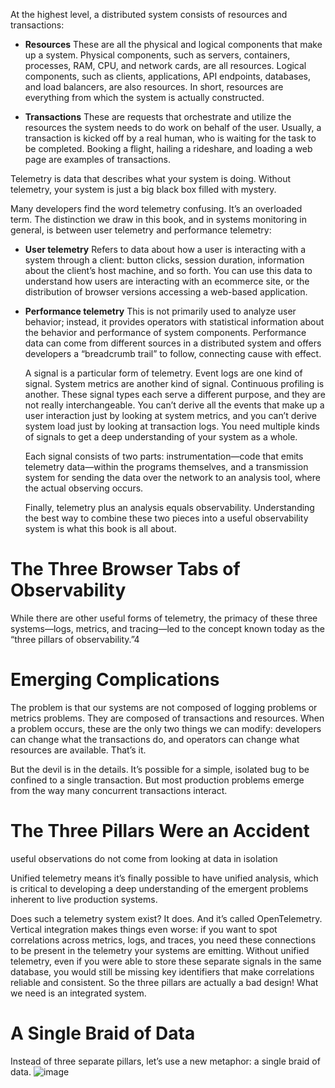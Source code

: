 At the highest level, a distributed system consists of resources and transactions:
- **Resources**
  These are all the physical and logical components that make up a system. Physical components, such as servers, containers, processes, RAM, CPU, and network cards, are all resources. Logical components, such as clients, applications, API endpoints, databases, and load balancers, are also resources. In short, resources are everything from which the system is actually constructed.

- **Transactions**
  These are requests that orchestrate and utilize the resources the system needs to do work on behalf of the user. Usually, a transaction is kicked off by a real human, who is waiting for the task to be completed. Booking a flight, hailing a rideshare, and loading a web page are examples of transactions.


Telemetry is data that describes what your system is doing. Without telemetry, your system is just a big black box filled with mystery.

Many developers find the word telemetry confusing. It’s an overloaded term. The distinction we draw in this book, and in systems monitoring in general, is between user telemetry and performance telemetry:

- **User telemetry**
  Refers to data about how a user is interacting with a system through a client: button clicks, session duration, information about the client’s host machine, and so forth. You can use this data to understand how users are interacting with an ecommerce site, or the distribution of browser versions accessing a web-based application.

- **Performance telemetry**
  This is not primarily used to analyze user behavior; instead, it provides operators with statistical information about the behavior and performance of system components. Performance data can come from different sources in a distributed system and offers developers a “breadcrumb trail” to follow, connecting cause with effect.

  A signal is a particular form of telemetry.
  Event logs are one kind of signal. System metrics are another kind of signal.
  Continuous profiling is another. These signal types each serve a different purpose,
  and they are not really interchangeable. You can’t derive all the events that make up a user interaction just by looking at system metrics,
  and you can’t derive system load just by looking at transaction logs. You need multiple kinds of signals to get a deep understanding of your system as a whole.

  Each signal consists of two parts: instrumentation—code that emits telemetry data—within the programs themselves,
   and a transmission system for sending the data over the network to an analysis tool, where the actual observing occurs.
  
  Finally, telemetry plus an analysis equals observability. Understanding the best way to combine these two pieces into a useful observability system is what this book is all about.

# The Three Browser Tabs of Observability
While there are other useful forms of telemetry, the primacy of these three systems—logs, metrics, and tracing—led to the concept known today as the “three pillars of observability.”4

# Emerging Complications
The problem is that our systems are not composed of logging problems or metrics problems. They are composed of transactions and resources. When a problem occurs, these are the only two things we can modify: developers can change what the transactions do, and operators can change what resources are available. That’s it.

But the devil is in the details. It’s possible for a simple, isolated bug to be confined to a single transaction. But most production problems emerge from the way many concurrent transactions interact.

# The Three Pillars Were an Accident
useful observations do not come from looking at data in isolation

Unified telemetry means it’s finally possible to have unified analysis, which is critical to developing a deep understanding of the emergent problems inherent to live production systems.

Does such a telemetry system exist? It does. And it’s called OpenTelemetry.
Vertical integration makes things even worse: if you want to spot correlations across metrics, logs, and traces, you need these connections to be present in the telemetry your systems are emitting. Without unified telemetry, even if you were able to store these separate signals in the same database, you would still be missing key identifiers that make correlations reliable and consistent. So the three pillars are actually a bad design! What we need is an integrated system.

# A Single Braid of Data
Instead of three separate pillars, let’s use a new metaphor: a single braid of data.
![image](https://github.com/user-attachments/assets/aeb25a5c-6478-4ad0-9027-2c30443a8b77)
